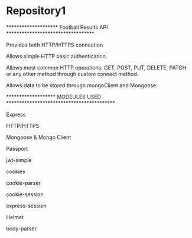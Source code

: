 # Repository1

******************** Football Results API **********************************


Provides both HTTP/HTTPS connection

Allows simple HTTP basic authentication.

Allows most common HTTP operations: GET, POST, PUT, DELETE, PATCH or any other method through custom connect method.

Allows data to be stored through mongoClient and Mongoose.

******************* MODEULES USED ******************************************

Express

HTTP/HTTPS

Mongoose & Mongo Client

Passport 

jwt-simple

cookies

cookie-parser

cookie-session

express-session

Helmet

body-parser




